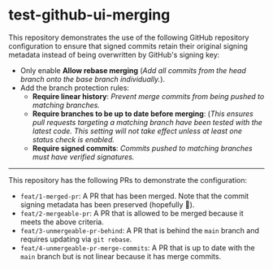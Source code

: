 # test-github-ui-merging

This repository demonstrates the use of the following GitHub repository
configuration to ensure that signed commits retain their original signing
metadata instead of being overwritten by GitHub's signing key:

- Only enable **Allow rebase merging**
  (_Add all commits from the head branch onto the base branch individually._).
- Add the branch protection rules:
    - **Require linear history**: _Prevent merge commits from being pushed to matching branches._
    - **Require branches to be up to date before merging**: (_This ensures pull requests targeting a matching branch have been tested with the latest code. This setting will not take effect unless at least one status check is enabled._
    - **Require signed commits**: _Commits pushed to matching branches must have verified signatures._

---

This repository has the following PRs to demonstrate the configuration:

- `feat/1-merged-pr`: A PR that has been merged. Note that the commit signing metadata has been preserved (hopefully :pray:).
- `feat/2-mergeable-pr`: A PR that is allowed to be merged because it meets the above criteria.
- `feat/3-unmergeable-pr-behind`: A PR that is behind the `main` branch and requires updating via `git rebase`.
- `feat/4-unmergeable-pr-merge-commits`: A PR that is up to date with the `main` branch but is not linear because it has merge commits.
